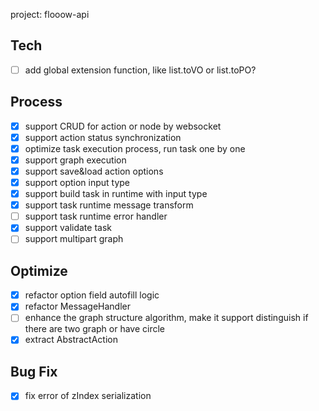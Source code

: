 project: flooow-api


## Tech
- [ ] add global extension function, like list.toVO or list.toPO?

## Process

- [X] support CRUD for action or node by websocket
- [X] support action status synchronization
- [X] optimize task execution process, run task one by one
- [X] support graph execution
- [X] support save&load action options
- [X] support option input type
- [X] support build task in runtime with input type
- [X] support task runtime message transform
- [ ] support task runtime error handler
- [X] support validate task
- [ ] support multipart graph

## Optimize
- [X] refactor option field autofill logic
- [X] refactor MessageHandler
- [ ] enhance the graph structure algorithm, make it support distinguish if there are two graph or have circle
- [X] extract AbstractAction

## Bug Fix

- [X] fix error of zIndex serialization
